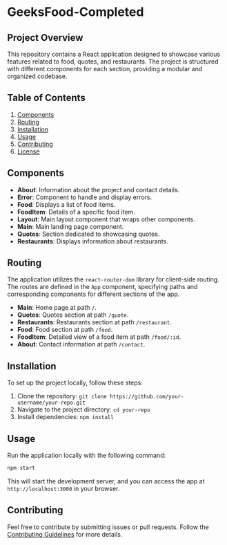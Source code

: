 # GeeksFood-Completed
## Project Overview
This repository contains a React application designed to showcase various features related to food, quotes, and restaurants. The project is structured with different components for each section, providing a modular and organized codebase.
## Table of Contents
1. [Components](#components)
2. [Routing](#routing)
3. [Installation](#installation)
4. [Usage](#usage)
5. [Contributing](#contributing)
6. [License](#license)
## Components <a name="components"></a>
- **About**: Information about the project and contact details.
- **Error**: Component to handle and display errors.
- **Food**: Displays a list of food items.
- **FoodItem**: Details of a specific food item.
- **Layout**: Main layout component that wraps other components.
- **Main**: Main landing page component.
- **Quotes**: Section dedicated to showcasing quotes.
- **Restaurants**: Displays information about restaurants.
## Routing <a name="routing"></a>
The application utilizes the `react-router-dom` library for client-side routing. The routes are defined in the `App` component, specifying paths and corresponding components for different sections of the app.
- **Main**: Home page at path `/`.
- **Quotes**: Quotes section at path `/quote`.
- **Restaurants**: Restaurants section at path `/restaurant`.
- **Food**: Food section at path `/food`.
- **FoodItem**: Detailed view of a food item at path `/food/:id`.
- **About**: Contact information at path `/contact`.
## Installation <a name="installation"></a>
To set up the project locally, follow these steps:
1. Clone the repository: `git clone
https://github.com/your-username/your-repo.git`
2. Navigate to the project directory: `cd your-repo`
3. Install dependencies: `npm install`
## Usage <a name="usage"></a>
Run the application locally with the following command:
```bash
npm start
```
This will start the development server, and you can access the app at `http://localhost:3000` in your browser.
## Contributing <a name="contributing"></a>
Feel free to contribute by submitting issues or pull requests. Follow the [Contributing Guidelines](CONTRIBUTING.md) for more details.
